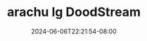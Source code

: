 --- 
title: "arachu lg  DoodStream"
description: "streaming bokep arachu lg  DoodStream simontox video full terbaru"
date: 2024-06-06T22:21:54-08:00
file_code: "6hpwk4j592iq"
draft: false
cover: "s37dmmuau8lxaupp.jpg"
tags: ["arachu", "DoodStream", "bokep-indo", "bokep-viral", "bokep-ig"]
length: 10
fld_id: "1483117"
foldername: "Arachu update"
categories: ["Arachu update"]
views: 0
---